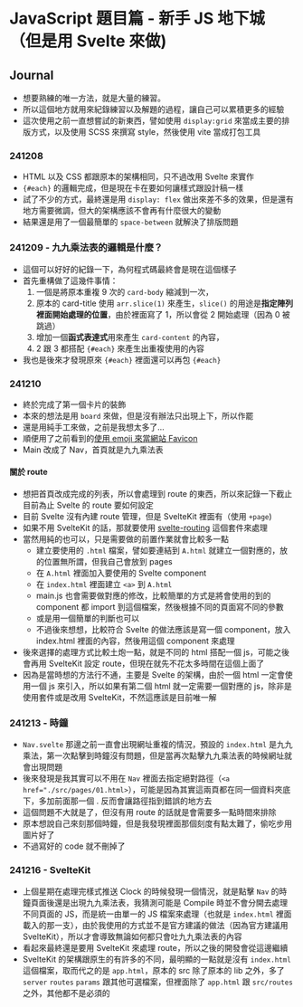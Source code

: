# JavaScript 題目篇 - 新手 JS 地下城（但是用 Svelte 來做)

## Journal

- 想要熟練的唯一方法，就是大量的練習。
- 所以這個地方就用來紀錄練習以及解題的過程，讓自己可以累積更多的經驗
- 這次使用之前一直想嘗試的新東西，譬如使用 `display:grid` 來當成主要的排版方式，以及使用 SCSS 來撰寫 style，然後使用 vite 當成打包工具

### 241208
- HTML 以及 CSS 都跟原本的架構相同，只不過改用 Svelte 來實作
- `{#each}` 的邏輯完成，但是現在卡在要如何讓樣式跟設計稿一樣
- 試了不少的方式，最終還是用 `display: flex` 做出來差不多的效果，但是還有地方需要微調，但大的架構應該不會再有什麼很大的變動
- 結果還是用了一個最簡單的 `space-between` 就解決了排版問題

### 241209 - 九九乘法表的邏輯是什麼？
- 這個可以好好的紀錄一下，為何程式碼最終會是現在這個樣子
- 首先重構做了這幾件事情：
    1. 一個是將原本重複 9 次的 `card-body` 縮減到一次，
    2. 原本的 card-title 使用 `arr.slice(1)` 來產生，`slice()` 的用途是**指定陣列裡面開始處理的位置**，由於裡面寫了 1，所以會從 2 開始處理（因為 0 被跳過）
    3. 增加一個**函式表達式**用來產生 `card-content` 的內容，
    4. 2 跟 3 都搭配 `{#each}` 來產生出重複使用的內容
- 我也是後來才發現原來 `{#each}` 裡面還可以再包 `{#each}`

### 241210

- 終於完成了第一個卡片的裝飾
- 本來的想法是用 `board` 來做，但是沒有辦法只出現上下，所以作罷
- 還是用純手工來做，之前是我想太多了...
- 順便用了之前看到的[使用 emoji 來當網站 Favicon](https://css-tricks.com/emoji-as-a-favicon/)
- Main 改成了 Nav，首頁就是九九乘法表

#### 關於 route
- 想把首頁改成完成的列表，所以會處理到 route 的東西，所以來記錄一下截止目前為止 Svelte 的 route 要如何設定
- 目前 Svelte 沒有內建 route 管理，但是 SvelteKit 裡面有（使用 `+page`)
- 如果不用 SvelteKit 的話，那就要使用 [svelte-routing](https://github.com/jpcutshall/svelte5-router) 這個套件來處理
- 當然用純的也可以，只是需要做的前置作業就會比較多一點
  - 建立要使用的 `.html` 檔案，譬如要連結到 `A.html` 就建立一個對應的，放的位置無所謂，但我自己會放到 pages
  - 在 `A.html` 裡面加入要使用的 Svelte component
  - 在 `index.html` 裡面建立 `<a>` 到 `A.html`
  - main.js 也會需要做對應的修改，比較簡單的方式是將會使用的到的 component 都 import 到這個檔案，然後根據不同的頁面寫不同的參數
  - 或是用一個簡單的判斷也可以
  - 不過後來想想，比較符合 Svelte 的做法應該是寫一個 component，放入 index.html 裡面的內容，然後用這個 component 來處理
- 後來選擇的處理方式比較土炮一點，就是不同的 html 搭配一個 js，可能之後會再用 SvelteKit 設定 route，但現在就先不花太多時間在這個上面了
- 因為是當時想的方法行不通，主要是 Svelte 的架構，由於一個 html 一定會使用一個 js 來引入，所以如果有第二個 html 就一定需要一個對應的 js，除非是使用套件或是改用 SvelteKit，不然這應該是目前唯一解

### 241213 - 時鐘

- `Nav.svelte` 那邊之前一直會出現網址重複的情況，預設的 `index.html` 是九九乘法，第一次點擊到時鐘沒有問題，但是當再次點擊九九乘法表的時候網址就會出現問題
- 後來發現是我其實可以不用在 `Nav` 裡面去指定絕對路徑（`<a href="./src/pages/01.html>`），可能是因為其實這兩頁都在同一個資料夾底下，多加前面那一個 . 反而會讓路徑指到錯誤的地方去
- 這個問題不大就是了，但沒有用 route 的話就是會需要多一點時間來排除
- 原本想說自己來刻那個時鐘，但是我發現裡面那個刻度有點太難了，偷吃步用圖片好了
- 不過寫好的 code 就不刪掉了

### 241216 - SvelteKit

- 上個星期在處理完樣式推送 Clock 的時候發現一個情況，就是點擊 `Nav` 的時鐘頁面後還是出現九九乘法表，我猜測可能是 Compile 時並不會分開去處理不同頁面的 JS，而是統一由單一的 JS 檔案來處理（也就是 `index.html` 裡面載入的那一支），由於我使用的方式並不是官方建議的做法（因為官方建議用 SvelteKit），所以才會導致無論如何都只會吐九九乘法表的內容
- 看起來最終還是要用 SvelteKit 來處理 route，所以之後的開發會從這邊繼續
- SvelteKit 的架構跟原生的有許多的不同，最明顯的一點就是沒有 `index.html` 這個檔案，取而代之的是 `app.html`，原本的 src 除了原本的 lib 之外，多了 `server` `routes` `params` 跟其他可選檔案，但裡面除了 `app.html` 跟 `src/routes` 之外，其他都不是必須的
